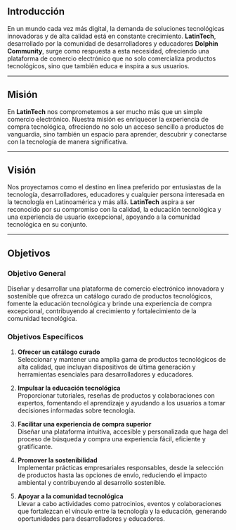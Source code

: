 ## Introducción
En un mundo cada vez más digital, la demanda de soluciones tecnológicas innovadoras y de alta calidad está en constante crecimiento. **LatinTech**, desarrollado por la comunidad de desarrolladores y educadores **Dolphin Community**, surge como respuesta a esta necesidad, ofreciendo una plataforma de comercio electrónico que no solo comercializa productos tecnológicos, sino que también educa e inspira a sus usuarios.

---

## Misión
En **LatinTech** nos comprometemos a ser mucho más que un simple comercio electrónico. Nuestra misión es enriquecer la experiencia de compra tecnológica, ofreciendo no solo un acceso sencillo a productos de vanguardia, sino también un espacio para aprender, descubrir y conectarse con la tecnología de manera significativa.

---

## Visión
Nos proyectamos como el destino en línea preferido por entusiastas de la tecnología, desarrolladores, educadores y cualquier persona interesada en la tecnología en Latinoamérica y más allá. **LatinTech** aspira a ser reconocido por su compromiso con la calidad, la educación tecnológica y una experiencia de usuario excepcional, apoyando a la comunidad tecnológica en su conjunto.

---

## Objetivos

### Objetivo General
Diseñar y desarrollar una plataforma de comercio electrónico innovadora y sostenible que ofrezca un catálogo curado de productos tecnológicos, fomente la educación tecnológica y brinde una experiencia de compra excepcional, contribuyendo al crecimiento y fortalecimiento de la comunidad tecnológica.

### Objetivos Específicos
1. **Ofrecer un catálogo curado**  
   Seleccionar y mantener una amplia gama de productos tecnológicos de alta calidad, que incluyan dispositivos de última generación y herramientas esenciales para desarrolladores y educadores.

2. **Impulsar la educación tecnológica**  
   Proporcionar tutoriales, reseñas de productos y colaboraciones con expertos, fomentando el aprendizaje y ayudando a los usuarios a tomar decisiones informadas sobre tecnología.

3. **Facilitar una experiencia de compra superior**  
   Diseñar una plataforma intuitiva, accesible y personalizada que haga del proceso de búsqueda y compra una experiencia fácil, eficiente y gratificante.

4. **Promover la sostenibilidad**  
   Implementar prácticas empresariales responsables, desde la selección de productos hasta las opciones de envío, reduciendo el impacto ambiental y contribuyendo al desarrollo sostenible.

5. **Apoyar a la comunidad tecnológica**  
   Llevar a cabo actividades como patrocinios, eventos y colaboraciones que fortalezcan el vínculo entre la tecnología y la educación, generando oportunidades para desarrolladores y educadores.
